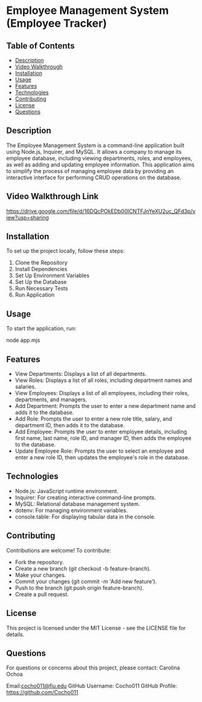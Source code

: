 # Employee Management System (Employee Tracker)

## Table of Contents
- [Description](#description)
- [Video Walkthrough](#walkthrough)
- [Installation](#installation)
- [Usage](#usage)
- [Features](#features)
- [Technologies](#technologies)
- [Contributing](#contributing)
- [License](#license)
- [Questions](#questions)

## Description

The Employee Management System is a command-line application built using Node.js, Inquirer, and MySQL. It allows a company to manage its employee database, including viewing departments, roles, and employees, as well as adding and updating employee information. This application aims to simplify the process of managing employee data by providing an interactive interface for performing CRUD operations on the database.

## Video Walkthrough Link 

https://drive.google.com/file/d/16DQcPOkEDb00lCNTFJnYeXU2uc_QFd3p/view?usp=sharing

## Installation

To set up the project locally, follow these steps:

1. Clone the Repository
2. Install Dependencies
3. Set Up Environment Variables
4. Set Up the Database
5. Run Necessary Tests
6. Run Application 

## Usage

To start the application, run:

node app.mjs

## Features

- View Departments: Displays a list of all departments.
- View Roles: Displays a list of all roles, including department names and salaries.
- View Employees: Displays a list of all employees, including their roles, departments, and managers.
- Add Department: Prompts the user to enter a new department name and adds it to the database.
- Add Role: Prompts the user to enter a new role title, salary, and department ID, then adds it to the database.
- Add Employee: Prompts the user to enter employee details, including first name, last name, role ID, and manager ID, then adds the employee to the database.
- Update Employee Role: Prompts the user to select an employee and enter a new role ID, then updates the employee's role in the database.

## Technologies 

- Node.js: JavaScript runtime environment.
- Inquirer: For creating interactive command-line prompts.
- MySQL: Relational database management system.
- dotenv: For managing environment variables.
- console.table: For displaying tabular data in the console.

## Contributing

Contributions are welcome! To contribute:

- Fork the repository.
- Create a new branch (git checkout -b feature-branch).
- Make your changes.
- Commit your changes (git commit -m 'Add new feature').
- Push to the branch (git push origin feature-branch).
- Create a pull request.

## License 

This project is licensed under the MIT License - see the LICENSE file for details.

## Questions

For questions or concerns about this project, please contact: Carolina Ochoa

Email:cocho011@fiu.edu GitHub Username: Cocho011 GitHub Profile: https://github.com/Cocho011